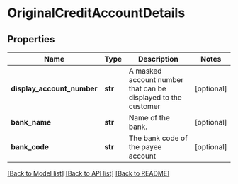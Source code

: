 # OriginalCreditAccountDetails

## Properties
Name | Type | Description | Notes
------------ | ------------- | ------------- | -------------
**display_account_number** | **str** | A masked account number that can be displayed to the customer | [optional] 
**bank_name** | **str** | Name of the bank. | [optional] 
**bank_code** | **str** | The bank code of the payee account | [optional] 

[[Back to Model list]](../README.md#documentation-for-models) [[Back to API list]](../README.md#documentation-for-api-endpoints) [[Back to README]](../README.md)

